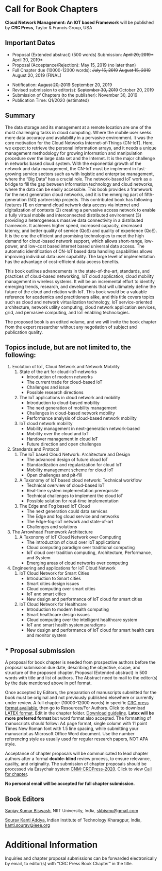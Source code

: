 # Call for Book Chapters

**Cloud Network Management: An IOT based Framework** will be published by **CRC Press**, Taylor & Francis Group, USA

## Important Dates
- Proposal (Extended abstract) (500 words) Submission: ~~April 20, 2019*~~ April 30, 2019* 
- Proposal (Acceptance/Rejection): May 15, 2019 (no later than) 
- Full Chapter due (10000-12000 words): ~~July 15, 2019~~ ~~August 15, 2019~~ August 20, 2019 (FINAL)
* Notification:   ~~August 20, 2019~~ September 20, 2019
* Revised submission to editor(s):   ~~September 30, 2019~~ October 20, 2019
* Submission of Chapters (to the publisher): November 30, 2019
* Publication Time: Q1/2020 (estimated)

## Summary
The data storage and its management at a remote location are one of the most challenging tasks in cloud computing. Where the mobile user seeks more data accuracy and availability in a pervasive environment. It was the core motivation for the Cloud Networks Internet-of-Things (CN-IoT). Here, we expect to retrieve the personal information arrays, and it needs a unique management methodology for growing information and manipulation procedure over the large data set and the Internet. It is the major challenge in networks based cloud system. With the exponential growth of the network and data management, the CN-IoT must be implement in fast-growing service sectors such as with logistic and enterprise management, where the “Big Data” has a crucial role. The network-based IoT work as a bridge to fill the gap between information technology and cloud networks, where the data can be easily accessible. This book provides a framework for the next generation cloud networks, and it is the emerging part of fifth-generation (5G) partnership projects. This contributed book has following features (1) on demand cloud network data access via internet and digitalization of contexts (2) creating a pervasive access network to enable a fully virtual mobile and interconnected distributed environment (3) providing a heterogeneous massive data connectivity in a distributed framework. It achieves higher speed, increased capacity, decreased latency, and better quality of service (QoS) and quality of experience (QoE). It is the one the efficient and promising technologies to meet the high demand for cloud-based network support, which allows short-range, low-power, and low-cost based internet based universal data access. The automatic identification of CN-IoT based data handling capabilities allows improving individual data user capability. The large level of implementation has the advantage of cost-efficient data access benefits.

This book outlines advancements in the state-of-the-art, standards, and practices of cloud-based networking, IoT cloud application, cloud mobility management in wireless systems. It will be an incremental effort to identify emerging trends, research, and developments that will ultimately define the future of the cloud and relation with IoT. This book would be a valuable reference for academics and practitioners alike, and this title covers topics such as cloud and network virtualization technology, IoT service-oriented architecture, network utility computing, cloud network application services, grid, and pervasive computing, and IoT enabling technologies.

The proposed book is an edited volume, and we will invite the book chapter from the expert researcher without any negotiation of subject and publication quality.

## Topics include, but are not limited to, the following:
1. Evolution of IoT, Cloud Network and Network Mobility
	1. State of the art for cloud-IoT-networks
		- Introduction of modern networks
		-	The current trade for cloud-based IoT
		- Challenges and issue
		- Possible research directions
	2. The  IoT applications in cloud network and mobility
		- Introduction to cloud-based mobility
		- The next generation of mobility management
		- Challenges in cloud-based network mobility
		- Performance analysis of cloud-based network mobility
	3. IoT cloud  network mobility
		- Mobility management in next-generation network-based
		- Mobility over the cloud and IoT
		- Handover management in cloud IoT
		- Future direction and open challenges
2. Standards and Protocol
	1. The IoT based Cloud Network: Architecture and Design
		- The advanced design of future cloud IoT
		- Standardization and regularization for cloud IoT
		- Mobility management scheme for cloud IoT
		- Open challenges and pit-fill
	2. A Taxonomy of IoT based cloud network: Technical workflow
		- Technical overview of cloud-based IoT
		- Real-time system implementation prerequisite
		- Technical challenges to implement the cloud IoT
		- Possible solution for real-time implementation
	3. The Edge and Fog based IoT Cloud
		- The next generation could data services
		- The Edge and fog cloud service and networks
		- The Edge-fog-IoT network and state-of-art
		- Challenges and solutions
3. The Arrowhead Framework Architecture
	1. A Taxonomy of IoT Cloud Network over Computing
		- The introduction of cloud over IoT applications
		- Cloud computing paradigm over traditional computing
		- IoT cloud over tradition  computing, Architecture, Performance, and System
		- Emerging areas of cloud networks over computing
4. Engineering and applications for IoT Cloud Network
	1. IoT Cloud Network for Smart Cities
		- Introduction to Smart cities
		- Smart cities design issues
		- Cloud computing over smart cities
		- IoT and smart cities
		- New design and performance of IoT cloud for smart cities
	2. IoT Cloud Network for Healthcare
		- Introduction to modern health computing
		- Smart healthcare design issues
		- Cloud computing over the intelligent healthcare system
		- IoT and smart health system paradigms
		- New design and performance of IoT cloud for smart health care and monitor system

## * Proposal submission
A proposal for book chapter is needed from prospective authors before the proposal submission due date, describing the objective, scope, and structure of the proposed chapter. Proposal (Extended abstract) in 500 words with title and list of authors. The Abstract need to mail to the editor(s) by the date mentioned above in pdf format.

Once accepted by Editors, the preparation of manuscripts submitted for the book must be original and not previously published elsewhere or currently under review.  A full chapter (10000-12000 words) in specific [CRC press format available](https://www.crcpress.com/resources/authors/why-publish-with-us), then go to Resources/For Authors. Click to download [LATEX format](https://github.com/souravaddya/CNM-CRCPress/blob/master/Alon_v1.13.zip?raw=true). Edit in the chapter folder. [Download guideline](https://github.com/souravaddya/CNM-CRCPress/raw/master/Latex%20manuscript%20guidelines.zip). **Latex will be more preferred format** but word format also accepted. The formatting of manuscripts should follow: A4 page format, single column with 11 point Times New Roman font with 1.5 line spacing, while submitting your manuscript as Microsoft Office Word document. Use the number referencing style as usually used for regular research papers, NOT APA style.

Acceptance of chapter proposals will be communicated to lead chapter authors after a formal **double-blind** review process, to ensure relevance, quality, and originality. The submission of chapter proposals should be processed via Easychair system [CNM-CRCPress-2020](https://easychair.org/conferences/?conf=cnmcrcpress2020). Click to view [Call for chapter](https://easychair.org/cfp/CNM-CRCPress-2020).

**No personal email will be accepted for full chapter submission.**

## Book Editors
[Sanjay Kumar Biswash](https://sites.google.com/site/drsanjaykumarbiswash/), NIIT University, India, skbismu@gmail.com

[Sourav Kanti Addya](http://souravkaddya.in/), Indian Institute of Technology Kharagpur, India, kanti.sourav@ieee.org

# Additional Information
Inquiries and chapter proposal submissions can be forwarded electronically by email, to editor(s) with “CRC Press Book Chapter” in the title.

